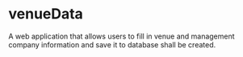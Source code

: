 # venueData
A web application that allows users to fill in venue and management company information and save it to database shall be created.
